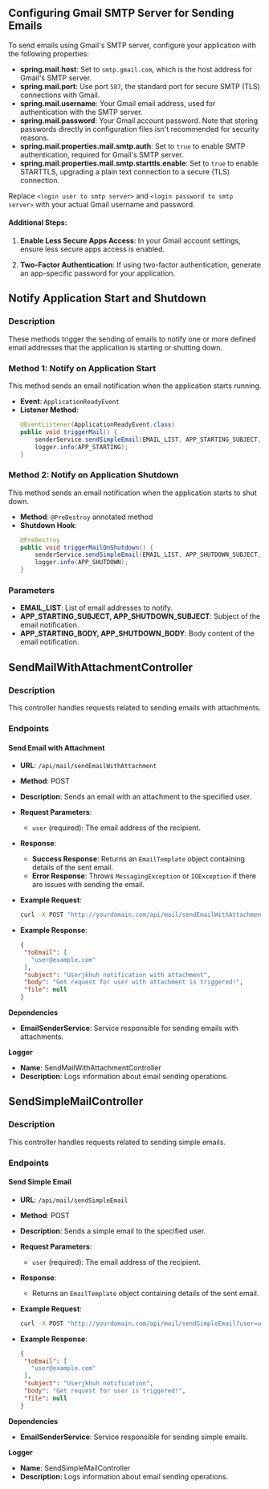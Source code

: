 ## Configuring Gmail SMTP Server for Sending Emails

To send emails using Gmail's SMTP server, configure your application with the following properties:

- **spring.mail.host**: Set to `smtp.gmail.com`, which is the host address for Gmail's SMTP server.
- **spring.mail.port**: Use port `587`, the standard port for secure SMTP (TLS) connections with Gmail.
- **spring.mail.username**: Your Gmail email address, used for authentication with the SMTP server.
- **spring.mail.password**: Your Gmail account password. Note that storing passwords directly in configuration files
  isn't recommended for security reasons.
- **spring.mail.properties.mail.smtp.auth**: Set to `true` to enable SMTP authentication, required for Gmail's SMTP
  server.
- **spring.mail.properties.mail.smtp.starttls.enable**: Set to `true` to enable STARTTLS, upgrading a plain text
  connection to a secure (TLS) connection.

Replace `<login user to smtp server>` and `<login password to smtp server>` with your actual Gmail username and
password.

#### Additional Steps:

1. **Enable Less Secure Apps Access**: In your Gmail account settings, ensure less secure apps access is enabled.

2. **Two-Factor Authentication**: If using two-factor authentication, generate an app-specific password for your
   application.

## Notify Application Start and Shutdown

### Description

These methods trigger the sending of emails to notify one or more defined email addresses that the application is
starting or shutting down.

### Method 1: Notify on Application Start

This method sends an email notification when the application starts running.

- **Event**: `ApplicationReadyEvent`
- **Listener Method**:
  ```java
  @EventListener(ApplicationReadyEvent.class)
  public void triggerMail() {
      senderService.sendSimpleEmail(EMAIL_LIST, APP_STARTING_SUBJECT, APP_STARTING_BODY);
      logger.info(APP_STARTING);
  }

### Method 2: Notify on Application Shutdown

This method sends an email notification when the application starts to shut down.

- **Method**: `@PreDestroy` annotated method
- **Shutdown Hook**:
  ```java
  @PreDestroy
  public void triggerMailOnShutdown() {
      senderService.sendSimpleEmail(EMAIL_LIST, APP_SHUTDOWN_SUBJECT, APP_SHUTDOWN_BODY);
      logger.info(APP_SHUTDOWN);
  }

### Parameters

- **EMAIL_LIST**: List of email addresses to notify.
- **APP_STARTING_SUBJECT, APP_SHUTDOWN_SUBJECT**: Subject of the email notification.
- **APP_STARTING_BODY, APP_SHUTDOWN_BODY**: Body content of the email notification.

## SendMailWithAttachmentController

### Description

This controller handles requests related to sending emails with attachments.

### Endpoints

#### Send Email with Attachment

- **URL**: `/api/mail/sendEmailWithAttachment`
- **Method**: POST
- **Description**: Sends an email with an attachment to the specified user.
- **Request Parameters**:
    - `user` (required): The email address of the recipient.
- **Response**:
    - **Success Response**: Returns an `EmailTemplate` object containing details of the sent email.
    - **Error Response**: Throws `MessagingException` or `IOException` if there are issues with sending the email.
- **Example Request**:
  ```bash
  curl -X POST "http://yourdomain.com/api/mail/sendEmailWithAttachment?user=user@example.com"

- **Example Response**:

  ```json
  {
   "toEmail": [
     "user@example.com"
   ],
   "subject": "Userjkhuh notification with attachment",
   "body": "Get request for user with attachment is triggered!",
   "file": null
  }
  ```

**Dependencies**

- **EmailSenderService**: Service responsible for sending emails with attachments.

**Logger**
  - **Name**: SendMailWithAttachmentController
  - **Description**: Logs information about email sending operations.

## SendSimpleMailController

### Description
This controller handles requests related to sending simple emails.

### Endpoints

#### Send Simple Email
- **URL**: `/api/mail/sendSimpleEmail`
- **Method**: POST
- **Description**: Sends a simple email to the specified user.
- **Request Parameters**:
  - `user` (required): The email address of the recipient.
- **Response**:
  - Returns an `EmailTemplate` object containing details of the sent email.
- **Example Request**:
  ```bash
  curl -X POST "http://yourdomain.com/api/mail/sendSimpleEmail?user=user@example.com"

- **Example Response**:

  ```json
  {
   "toEmail": [
     "user@example.com"
   ],
   "subject": "Userjkhuh notification",
   "body": "Get request for user is triggered!",
   "file": null
  }
  ```

**Dependencies**

- **EmailSenderService**: Service responsible for sending simple emails.

**Logger**
- **Name**: SendSimpleMailController
- **Description**: Logs information about email sending operations.